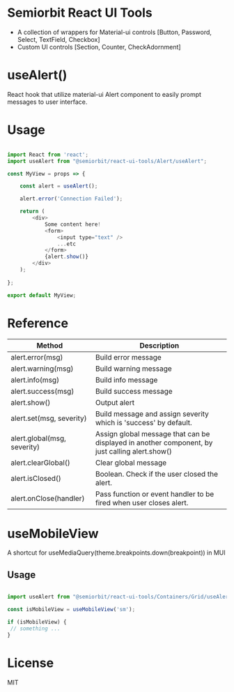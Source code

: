# Semiorbit React UI Tools

* A collection of wrappers for Material-ui controls [Button, Password, Select, TextField, Checkbox]
* Custom UI controls [Section, Counter, CheckAdornment]

# useAlert()

React hook that utilize material-ui Alert component to easily prompt messages to user interface.

# Usage

```javascript

import React from 'react';
import useAlert from "@semiorbit/react-ui-tools/Alert/useAlert";

const MyView = props => {

    const alert = useAlert();

    alert.error('Connection Failed');

    return (
        <div>
            Some content here!
            <form>
                <input type="text" />
                ...etc
            </form>
            {alert.show()}
        </div>
    );
    
};

export default MyView;

```

# Reference


| Method                      | Description                                                                                    |
|-----------------------------|------------------------------------------------------------------------------------------------|
| alert.error(msg)            | Build error message                                                                            |
| alert.warning(msg)          | Build warning message                                                                          |
| alert.info(msg)             | Build info message                                                                             |
| alert.success(msg)          | Build success message                                                                          |
| alert.show()                | Output alert                                                                                   |
| alert.set(msg, severity)    | Build message and assign severity which is 'success' by default.                               |
| alert.global(msg, severity) | Assign global message that can be displayed in another component, by just calling alert.show() |
| alert.clearGlobal()         | Clear global message                                                                           |
| alert.isClosed()            | Boolean. Check if the user closed the alert.                                                   |
| alert.onClose(handler)      | Pass function or event handler to be fired when user closes alert.                             |




# useMobileView

A shortcut for useMediaQuery(theme.breakpoints.down(breakpoint)) in MUI

## Usage

```javascript

import useAlert from "@semiorbit/react-ui-tools/Containers/Grid/useAlert";

const isMobileView = useMobileView('sm');

if (isMobileView) {
 // something ...
}

```


# License

MIT